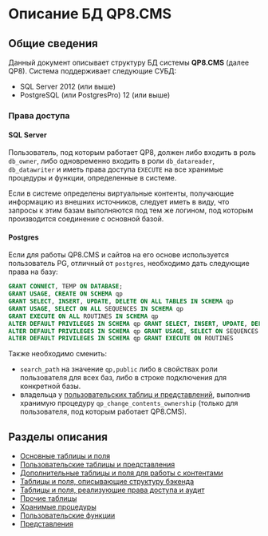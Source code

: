 # Описание БД QP8.CMS

## Общие сведения

Данный документ описывает структуру БД системы **QP8.CMS** (далее QP8). Система поддерживает следующие СУБД:

* SQL Server 2012 (или выше)
* PostgreSQL (или PostgresPro) 12 (или выше)

### Права доступа

#### SQL Server

Пользователь, под которым работает QP8, должен либо входить в роль `db_owner`, либо одновременно входить в роли `db_datareader`, `db_datawriter` и иметь права доступа `EXECUTE` на все хранимые процедуры и функции, определенные в системе.

Если в системе определены виртуальные контенты, получающие информацию из внешних источников, следует иметь в виду, что запросы к этим базам выполняются под тем же логином, под которым производится соединение с основной базой.

#### Postgres

Если для работы QP8.CMS и сайтов на его основе используется пользователь PG, отличный от `postgres`, необходимо дать следующие права на базу:

``` sql
GRANT CONNECT, TEMP ON DATABASE;
GRANT USAGE, CREATE ON SCHEMA qp
GRANT SELECT, INSERT, UPDATE, DELETE ON ALL TABLES IN SCHEMA qp
GRANT USAGE, SELECT ON ALL SEQUENCES IN SCHEMA qp
GRANT EXECUTE ON ALL ROUTINES IN SCHEMA qp
ALTER DEFAULT PRIVILEGES IN SCHEMA qp GRANT SELECT, INSERT, UPDATE, DELETE ON TABLES
ALTER DEFAULT PRIVILEGES IN SCHEMA qp GRANT USAGE, SELECT ON SEQUENCES 
ALTER DEFAULT PRIVILEGES IN SCHEMA qp GRANT EXECUTE ON ROUTINES
```

Также необходимо сменить:

* `search_path` на значение `qp,public` либо в свойствах роли пользователя для всех баз, либо в строке подключения для конкретной базы.
* владельца у [пользовательских таблиц и представлений](db/customer), выполнив хранимую процедуру `qp_change_contents_ownership` (только для пользователя, под которым работает QP8.CMS).

## Разделы описания

* [Основные таблицы и поля](db/main)
* [Пользовательские таблицы и представления](db/customer)
* [Дополнительные таблицы и поля для работы с контентами](db/extra)
* [Таблицы и поля, описывающие структуру бэкенда](db/structure)
* [Таблицы и поля, реализующие права доступа и аудит](db/access)
* [Прочие таблицы](db/other)
* [Хранимые процедуры](db/procedures)
* [Пользовательские функции](db/functions)
* [Представления](db/views)
